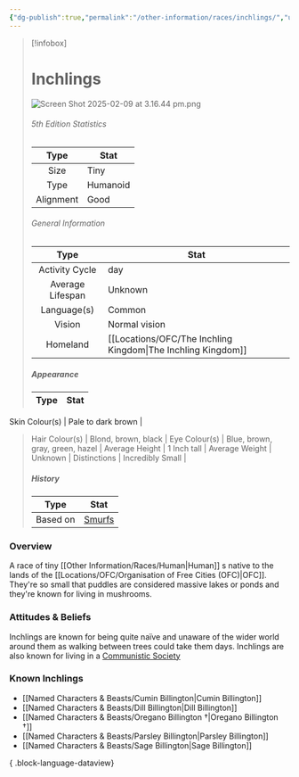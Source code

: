 ```yaml
---
{"dg-publish":true,"permalink":"/other-information/races/inchlings/","updated":"2025-05-27T13:59:30.204+01:00"}
---
```



 >[!infobox]
> 
> #  Inchlings
> ![Screen Shot 2025-02-09 at 3.16.44 pm.png](/img/user/Admin/Attachments/Screen%20Shot%202025-02-09%20at%203.16.44%20pm.png)
> ###### 5th Edition Statistics
> 
>  Type | Stat |
> :----: | --- |
>  Size | Tiny |
>  Type | Humanoid |
>  Alignment | Good |
>  
> ###### General Information
> Type | Stat |
>  :----: | --- |
>  Activity Cycle | day |
>  Average Lifespan | Unknown |
>  Language(s) | Common |
>  Vision | Normal vision |
>  Homeland | [[Locations/OFC/The Inchling Kingdom\|The Inchling Kingdom]] |
>
>##### Appearance
> Type | Stat |
>  :----: | --- |
Skin Colour(s) | Pale to dark brown |
>  Hair Colour(s) | Blond, brown, black |
>  Eye Colour(s) | Blue, brown, gray, green, hazel |
>  Average Height | 1 Inch tall |
>  Average Weight | Unknown |
>  Distinctions | Incredibly Small |
>
>##### History
>Type | Stat |
>  :----: | --- |
>  Based on | [Smurfs](https://en.wikipedia.org/wiki/The_Smurfs) |

### Overview
A race of tiny [[Other Information/Races/Human\|Human]] s native to the lands of the [[Locations/OFC/Organisation of Free Cities (OFC)\|OFC]]. They're so small that puddles are considered massive lakes or ponds and they're known for living in mushrooms.

### Attitudes & Beliefs
Inchlings are known for being quite naïve and unaware of the wider world around them as walking between trees could take them days. Inchlings are also known for living in a [Communistic Society](https://en.wikipedia.org/wiki/Communism)

### Known Inchlings
- [[Named Characters & Beasts/Cumin Billington\|Cumin Billington]]
- [[Named Characters & Beasts/Dill Billington\|Dill Billington]]
- [[Named Characters & Beasts/Oregano Billington †\|Oregano Billington †]]
- [[Named Characters & Beasts/Parsley Billington\|Parsley Billington]]
- [[Named Characters & Beasts/Sage Billington\|Sage Billington]]

{ .block-language-dataview}

